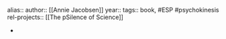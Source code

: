 alias::
author:: [[Annie Jacobsen]]
year::
tags:: book, #ESP #psychokinesis
rel-projects:: [[The pSilence of Science]]


-
